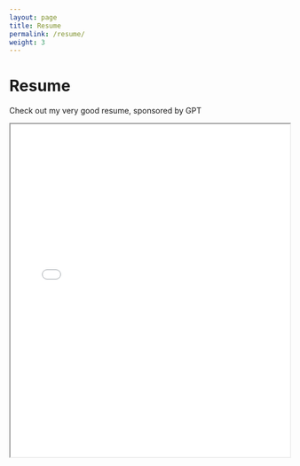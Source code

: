 ```yaml
---
layout: page
title: Resume
permalink: /resume/
weight: 3
---
```


# **Resume**

Check out my very good resume, sponsored by GPT

<p class="text-center">
<iframe src="resume.pdf" width="100%" height="600px"></iframe>
</p>
